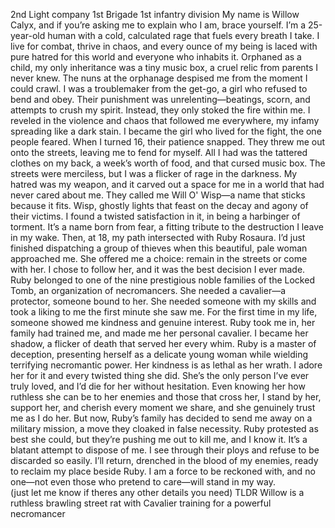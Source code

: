2nd Light company 1st Brigade 1st infantry division
My name is Willow Calyx, and if you’re asking me to explain who I am, brace yourself. I’m a 25-year-old human with a cold, calculated rage that fuels every breath I take. I live for combat, thrive in chaos, and every ounce of my being is laced with pure hatred for this world and everyone who inhabits it. Orphaned as a child, my only inheritance was a tiny music box, a cruel relic from parents I never knew. The nuns at the orphanage despised me from the moment I could crawl. I was a troublemaker from the get-go, a girl who refused to bend and obey. Their punishment was unrelenting—beatings, scorn, and attempts to crush my spirit. Instead, they only stoked the fire within me. I reveled in the violence and chaos that followed me everywhere, my infamy spreading like a dark stain. I became the girl who lived for the fight, the one people feared. When I turned 16, their patience snapped. They threw me out onto the streets, leaving me to fend for myself. All I had was the tattered clothes on my back, a week’s worth of food, and that cursed music box. The streets were merciless, but I was a flicker of rage in the darkness. My hatred was my weapon, and it carved out a space for me in a world that had never cared about me. They called me Will O' Wisp—a name that sticks because it fits. Wisp, ghostly lights that feast on the decay and agony of their victims. I found a twisted satisfaction in it, in being a harbinger of torment. It’s a name born from fear, a fitting tribute to the destruction I leave in my wake. Then, at 18, my path intersected with Ruby Rosaura. I’d just finished dispatching a group of thieves when this beautiful, pale woman approached me. She offered me a choice: remain in the streets or come with her. I chose to follow her, and it was the best decision I ever made. Ruby belonged to one of the nine prestigious noble families of the Locked Tomb, an organization of necromancers. She needed a cavalier—a protector, someone bound to her. She needed someone with my skills and took a liking to me the first minute she saw me. For the first time in my life, someone showed me kindness and genuine interest. Ruby took me in, her family had trained me, and made me her personal cavalier. I became her shadow, a flicker of death that served her every whim. Ruby is a master of deception, presenting herself as a delicate young woman while wielding terrifying necromantic power. Her kindness is as lethal as her wrath. I adore her for it and every twisted thing she did. She’s the only person I’ve ever truly loved, and I’d die for her without hesitation. Even knowing her how ruthless she can be to her enemies and those that cross her, I stand by her, support her, and cherish every moment we share, and she genuinely trust me as I do her. But now, Ruby’s family has decided to send me away on a military mission, a move they cloaked in false necessity. Ruby protested as best she could, but they’re pushing me out to kill me, and I know it. It’s a blatant attempt to dispose of me. I see through their ploys and refuse to be discarded so easily. I’ll return, drenched in the blood of my enemies, ready to reclaim my place beside Ruby. I am a force to be reckoned with, and no one—not even those who pretend to care—will stand in my way.    
(just let me know if theres any other details you need) TLDR Willow is a ruthless brawling street rat with Cavalier training for a powerful necromancer